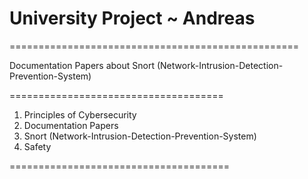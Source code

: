 # University Project ~ Andreas
==================================================

Documentation Papers about Snort (Network-Intrusion-Detection-Prevention-System)

=====================================

1. Principles of Cybersecurity
2. Documentation Papers
3. Snort (Network-Intrusion-Detection-Prevention-System)
4. Safety

======================================
